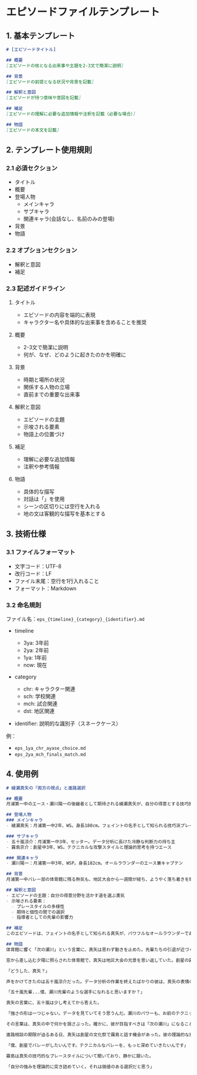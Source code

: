 # エピソードファイルテンプレート

## 1. 基本テンプレート

```markdown
# [エピソードタイトル]

## 概要
[エピソードの核となる出来事や主題を2-3文で簡潔に説明]

## 背景
[エピソードの前提となる状況や背景を記載]

## 解釈と意図
[エピソードが持つ意味や意図を記載]

## 補足
[エピソードの理解に必要な追加情報や注釈を記載（必要な場合）]

## 物語
[エピソードの本文を記載]
```

## 2. テンプレート使用規則

### 2.1 必須セクション
- タイトル
- 概要
- 登場人物
  - メインキャラ
  - サブキャラ
  - 関連キャラ(会話なし、名前のみの登場)
- 背景
- 物語

### 2.2 オプションセクション
- 解釈と意図
- 補足

### 2.3 記述ガイドライン
1. タイトル
   - エピソードの内容を端的に表現
   - キャラクター名や具体的な出来事を含めることを推奨
   
2. 概要
   - 2-3文で簡潔に説明
   - 何が、なぜ、どのように起きたのかを明確に
   
3. 背景
   - 時期と場所の状況
   - 関係する人物の立場
   - 直前までの重要な出来事
   
4. 解釈と意図
   - エピソードの主題
   - 示唆される要素
   - 物語上の位置づけ
   
5. 補足
   - 理解に必要な追加情報
   - 注釈や参考情報
   
6. 物語
   - 具体的な描写
   - 対話は「」を使用
   - シーンの区切りには空行を入れる
   - 地の文は客観的な描写を基本とする

## 3. 技術仕様

### 3.1 ファイルフォーマット
- 文字コード：UTF-8
- 改行コード：LF
- ファイル末尾：空行を1行入れること
- フォーマット：Markdown

### 3.2 命名規則
ファイル名：`eps_{timeline}_{category}_{identifier}.md`

- timeline
  - 3ya: 3年前
  - 2ya: 2年前
  - 1ya: 1年前
  - now: 現在
  
- category
  - chr: キャラクター関連
  - sch: 学校関連
  - mch: 試合関連
  - dst: 地区関連
  
- identifier: 説明的な識別子（スネークケース）

例：
- `eps_1ya_chr_ayase_choice.md`
- `eps_2ya_mch_finals_match.md`

## 4. 使用例

```markdown
# 綾瀬真矢の「両方の視点」と進路選択

## 概要
月浦第一中のエース・瀬川陽一の後継者として期待される綾瀬真矢が、自分の得意とする技巧的なプレースタイルを追求するため、創星学園への進学を決意するまでの物語。

## 登場人物
### メインキャラ
- 綾瀬真矢：月浦第一中2年、WS。身長180cm。フェイントの名手として知られる技巧派プレイヤー

### サブキャラ
- 五十嵐涼介：月浦第一中3年、セッター。データ分析に長けた冷静な判断力の持ち主
- 霧島京介：創星中3年、WS。テクニカルな攻撃スタイルと理論的思考を持つエース

### 関連キャラ
- 瀬川陽一：月浦第一中3年、WSP。身長182cm。オールラウンダーのエース兼キャプテン

## 背景
月浦第一中バレー部の体育館に残る熱気も、地区大会から一週間が経ち、ようやく落ち着きを取り戻し始めていた。3年生の引退を控え、次期エースとしての期待を背負う綾瀬真矢の心には、ある違和感が静かに広がっていた。

## 解釈と意図
- エピソードの主題：自分の得意分野を活かす道を選ぶ勇気
- 示唆される要素：
  - プレースタイルの多様性
  - 期待と個性の間での選択
  - 指導者としての先輩の影響力

## 補足
このエピソードは、フェイントの名手として知られる真矢が、パワフルなオールラウンダーである瀬川の後継者という期待から、自分らしい技巧派プレイヤーとしての道を選択するまでの転換点を描いている。

## 物語
体育館に響く「次の瀬川」という言葉に、真矢は思わず動きを止めた。先輩たちの引退が近づくにつれ、そう呼ばれる機会が増えていた。しかし、その言葉は彼の中で違和感となって残り続けていた。

窓から差し込む夕陽に照らされた体育館で、真矢は地区大会の光景を思い返していた。創星の霧島京介のテクニカルな攻撃が決まった瞬間の鮮やかさ。データに基づいた戦術の深さ。そこには、瀬川先輩とは全く異なる形の強さがあった。

「どうした、真矢？」

声をかけてきたのは五十嵐涼介だった。データ分析の作業を終えたばかりの彼は、真矢の表情の曇りに気付いたようだった。

「五十嵐先輩...僕、瀬川先輩のような選手になれると思いますか？」

真矢の言葉に、五十嵐は少し考えてから答えた。

「強さの形は一つじゃない。データを見ていてそう思うんだ。瀬川のパワーも、お前のテクニックも、どちらも貴重な武器だよ」

その言葉は、真矢の中で何かを揺さぶった。確かに、彼が目指すべきは「次の瀬川」になることだったのだろうか。

進路相談の期限が迫るある日、真矢は創星の文化祭で霧島と話す機会があった。彼の理論的な技術指導に関する話に触れ、真矢は自分の思いを打ち明けた。

「僕、創星でバレーがしたいんです。テクニカルなバレーを、もっと深めていきたいんです」

霧島は真矢の技巧的なプレースタイルについて聞いており、静かに頷いた。

「自分の強みを理論的に突き詰めていく。それは価値のある選択だと思う」

```
